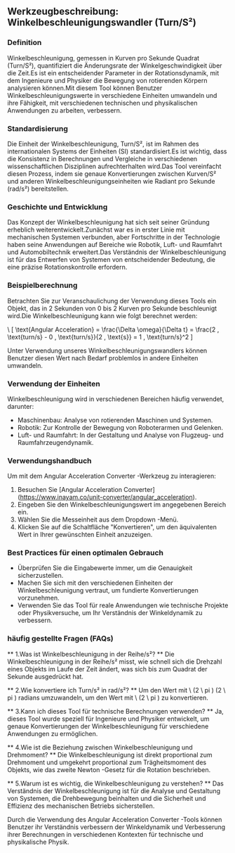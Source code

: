 ## Werkzeugbeschreibung: Winkelbeschleunigungswandler (Turn/S²)

### Definition
Winkelbeschleunigung, gemessen in Kurven pro Sekunde Quadrat (Turn/S²), quantifiziert die Änderungsrate der Winkelgeschwindigkeit über die Zeit.Es ist ein entscheidender Parameter in der Rotationsdynamik, mit dem Ingenieure und Physiker die Bewegung von rotierenden Körpern analysieren können.Mit diesem Tool können Benutzer Winkelbeschleunigungswerte in verschiedene Einheiten umwandeln und ihre Fähigkeit, mit verschiedenen technischen und physikalischen Anwendungen zu arbeiten, verbessern.

### Standardisierung
Die Einheit der Winkelbeschleunigung, Turn/S², ist im Rahmen des internationalen Systems der Einheiten (SI) standardisiert.Es ist wichtig, dass die Konsistenz in Berechnungen und Vergleiche in verschiedenen wissenschaftlichen Disziplinen aufrechterhalten wird.Das Tool vereinfacht diesen Prozess, indem sie genaue Konvertierungen zwischen Kurven/S² und anderen Winkelbeschleunigungseinheiten wie Radiant pro Sekunde (rad/s²) bereitstellen.

### Geschichte und Entwicklung
Das Konzept der Winkelbeschleunigung hat sich seit seiner Gründung erheblich weiterentwickelt.Zunächst war es in erster Linie mit mechanischen Systemen verbunden, aber Fortschritte in der Technologie haben seine Anwendungen auf Bereiche wie Robotik, Luft- und Raumfahrt und Automobiltechnik erweitert.Das Verständnis der Winkelbeschleunigung ist für das Entwerfen von Systemen von entscheidender Bedeutung, die eine präzise Rotationskontrolle erfordern.

### Beispielberechnung
Betrachten Sie zur Veranschaulichung der Verwendung dieses Tools ein Objekt, das in 2 Sekunden von 0 bis 2 Kurven pro Sekunde beschleunigt wird.Die Winkelbeschleunigung kann wie folgt berechnet werden:

\ [
\text{Angular Acceleration} = \frac{\Delta \omega}{\Delta t} = \frac{2 \, \text{turn/s} - 0 \, \text{turn/s}}{2 \, \text{s}} = 1 \, \text{turn/s}^2
\]

Unter Verwendung unseres Winkelbeschleunigungswandlers können Benutzer diesen Wert nach Bedarf problemlos in andere Einheiten umwandeln.

### Verwendung der Einheiten
Winkelbeschleunigung wird in verschiedenen Bereichen häufig verwendet, darunter:
- Maschinenbau: Analyse von rotierenden Maschinen und Systemen.
- Robotik: Zur Kontrolle der Bewegung von Roboterarmen und Gelenken.
- Luft- und Raumfahrt: In der Gestaltung und Analyse von Flugzeug- und Raumfahrzeugendynamik.

### Verwendungshandbuch
Um mit dem Angular Acceleration Converter -Werkzeug zu interagieren:
1. Besuchen Sie [Angular Acceleration Converter] (https://www.inayam.co/unit-converter/angular_acceleration).
2. Eingeben Sie den Winkelbeschleunigungswert im angegebenen Bereich ein.
3. Wählen Sie die Messeinheit aus dem Dropdown -Menü.
4. Klicken Sie auf die Schaltfläche "Konvertieren", um den äquivalenten Wert in Ihrer gewünschten Einheit anzuzeigen.

### Best Practices für einen optimalen Gebrauch
- Überprüfen Sie die Eingabewerte immer, um die Genauigkeit sicherzustellen.
- Machen Sie sich mit den verschiedenen Einheiten der Winkelbeschleunigung vertraut, um fundierte Konvertierungen vorzunehmen.
- Verwenden Sie das Tool für reale Anwendungen wie technische Projekte oder Physikversuche, um Ihr Verständnis der Winkeldynamik zu verbessern.

### häufig gestellte Fragen (FAQs)

** 1.Was ist Winkelbeschleunigung in der Reihe/s²? **
Die Winkelbeschleunigung in der Reihe/s² misst, wie schnell sich die Drehzahl eines Objekts im Laufe der Zeit ändert, was sich bis zum Quadrat der Sekunde ausgedrückt hat.

** 2.Wie konvertiere ich Turn/s² in rad/s²? **
Um den Wert mit \ (2 \ pi \) (2 \ pi \) radians umzuwandeln, um den Wert mit \ (2 \ pi \) zu konvertieren.

** 3.Kann ich dieses Tool für technische Berechnungen verwenden? **
Ja, dieses Tool wurde speziell für Ingenieure und Physiker entwickelt, um genaue Konvertierungen der Winkelbeschleunigung für verschiedene Anwendungen zu ermöglichen.

** 4.Wie ist die Beziehung zwischen Winkelbeschleunigung und Drehmoment? **
Die Winkelbeschleunigung ist direkt proportional zum Drehmoment und umgekehrt proportional zum Trägheitsmoment des Objekts, wie das zweite Newton -Gesetz für die Rotation beschrieben.

** 5.Warum ist es wichtig, die Winkelbeschleunigung zu verstehen? **
Das Verständnis der Winkelbeschleunigung ist für die Analyse und Gestaltung von Systemen, die Drehbewegung beinhalten und die Sicherheit und Effizienz des mechanischen Betriebs sicherstellen.

Durch die Verwendung des Angular Acceleration Converter -Tools können Benutzer ihr Verständnis verbessern der Winkeldynamik und Verbesserung ihrer Berechnungen in verschiedenen Kontexten für technische und physikalische Physik.